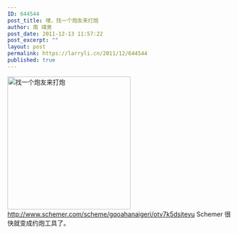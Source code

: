 ```yaml
---
ID: 644544
post_title: 噗，找一个炮友来打炮
author: 南 靖男
post_date: 2011-12-13 11:57:22
post_excerpt: ""
layout: post
permalink: https://larryli.cn/2011/12/644544
published: true
---
```

<a href="https://larryli.cn/wp-content/uploads/2011/12/1.png"><img src="https://larryli.cn/wp-content/uploads/2011/12/1-277x300.png" alt="找一个炮友来打炮" title="找一个炮友来打炮" width="277" height="300" class="alignnone size-medium wp-image-644545" /></a>
<a href="http://www.schemer.com/scheme/gqoahanaigeri/otv7k5dsitevu" title="找一个炮友来打炮">
http://www.schemer.com/scheme/gqoahanaigeri/otv7k5dsitevu</a>
Schemer 很快就变成约炮工具了。